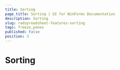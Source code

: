 ```yaml
---
title: Sorting
page_title: Sorting | UI for WinForms Documentation
description: Sorting
slug: radspreadsheet-features-sorting
tags: freeze,panes
published: False
position: 3
---
```


# Sorting

